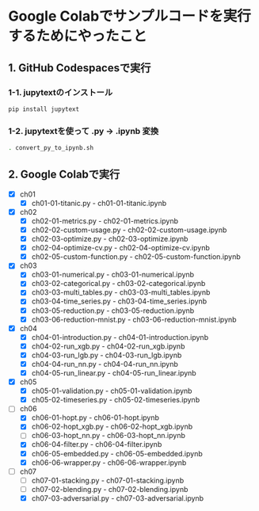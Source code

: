# Google Colabでサンプルコードを実行するためにやったこと

## 1. GitHub Codespacesで実行

### 1-1. jupytextのインストール

```bash
pip install jupytext
```

### 1-2. jupytextを使って .py -> .ipynb 変換

```bash
. convert_py_to_ipynb.sh
```

## 2. Google Colabで実行

- [x] ch01
  - [x] ch01-01-titanic.py - ch01-01-titanic.ipynb
- [x] ch02
  - [x] ch02-01-metrics.py - ch02-01-metrics.ipynb
  - [x] ch02-02-custom-usage.py - ch02-02-custom-usage.ipynb
  - [x] ch02-03-optimize.py - ch02-03-optimize.ipynb
  - [x] ch02-04-optimize-cv.py - ch02-04-optimize-cv.ipynb
  - [x] ch02-05-custom-function.py - ch02-05-custom-function.ipynb
- [x] ch03
  - [x] ch03-01-numerical.py - ch03-01-numerical.ipynb
  - [x] ch03-02-categorical.py - ch03-02-categorical.ipynb
  - [x] ch03-03-multi_tables.py - ch03-03-multi_tables.ipynb
  - [x] ch03-04-time_series.py - ch03-04-time_series.ipynb
  - [x] ch03-05-reduction.py - ch03-05-reduction.ipynb
  - [x] ch03-06-reduction-mnist.py - ch03-06-reduction-mnist.ipynb
- [x] ch04
  - [x] ch04-01-introduction.py - ch04-01-introduction.ipynb
  - [x] ch04-02-run_xgb.py - ch04-02-run_xgb.ipynb
  - [x] ch04-03-run_lgb.py - ch04-03-run_lgb.ipynb
  - [x] ch04-04-run_nn.py - ch04-04-run_nn.ipynb
  - [x] ch04-05-run_linear.py - ch04-05-run_linear.ipynb
- [x] ch05
  - [x] ch05-01-validation.py - ch05-01-validation.ipynb
  - [x] ch05-02-timeseries.py - ch05-02-timeseries.ipynb
- [ ] ch06
  - [x] ch06-01-hopt.py - ch06-01-hopt.ipynb
  - [x] ch06-02-hopt_xgb.py - ch06-02-hopt_xgb.ipynb
  - [ ] ch06-03-hopt_nn.py - ch06-03-hopt_nn.ipynb
  - [x] ch06-04-filter.py - ch06-04-filter.ipynb
  - [x] ch06-05-embedded.py - ch06-05-embedded.ipynb
  - [x] ch06-06-wrapper.py - ch06-06-wrapper.ipynb
- [ ] ch07
  - [ ] ch07-01-stacking.py - ch07-01-stacking.ipynb
  - [ ] ch07-02-blending.py - ch07-02-blending.ipynb
  - [x] ch07-03-adversarial.py - ch07-03-adversarial.ipynb
